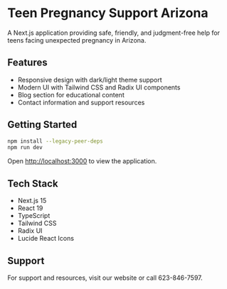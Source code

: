 # Teen Pregnancy Support Arizona

A Next.js application providing safe, friendly, and judgment-free help for teens facing unexpected pregnancy in Arizona.

## Features

- Responsive design with dark/light theme support
- Modern UI with Tailwind CSS and Radix UI components
- Blog section for educational content
- Contact information and support resources

## Getting Started

```bash
npm install --legacy-peer-deps
npm run dev
```

Open [http://localhost:3000](http://localhost:3000) to view the application.

## Tech Stack

- Next.js 15
- React 19
- TypeScript
- Tailwind CSS
- Radix UI
- Lucide React Icons

## Support

For support and resources, visit our website or call 623-846-7597.